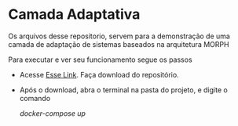 <div>

<h1>Camada Adaptativa</h1> 


<p>
Os arquivos desse repositorio, servem para a demonstração de uma camada de adaptação de sistemas baseados na arquitetura MORPH

Para executar e ver seu funcionamento segue os passos
</p>

<ul>
    <li>
        <p>
            Acesse <a href="github.com/aurelianosza/swim-1">Esse Link</a>. Faça download do repositório.
        </p>
    </li>
    <li>
        <p>
            Após o download, abra o terminal na pasta do projeto, e digite o comando       
        </p>
        <em>
            docker-compose up
        </em>
    </li>
</ul>

</div>